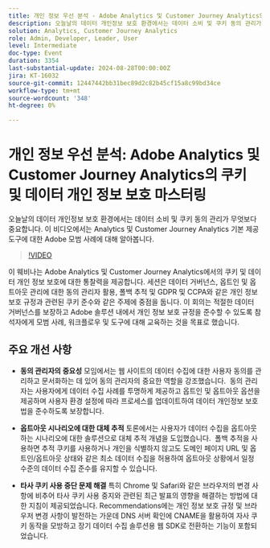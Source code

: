 ```yaml
---
title: 개인 정보 우선 분석 - Adobe Analytics 및 Customer Journey Analytics의 쿠키 및 데이터 개인 정보 보호 마스터링
description: 오늘날의 데이터 개인정보 보호 환경에서는 데이터 소비 및 쿠키 동의 관리가 무엇보다 중요합니다. 이 비디오에서는 Analytics 및 Customer Journey Analytics 기본 제공 도구에 대한 Adobe 모범 사례에 대해 알아봅니다.
solution: Analytics, Customer Journey Analytics
role: Admin, Developer, Leader, User
level: Intermediate
doc-type: Event
duration: 3354
last-substantial-update: 2024-08-28T00:00:00Z
jira: KT-16032
source-git-commit: 12447442bb31bec89d2c82b45cf15a8c99bd34ce
workflow-type: tm+mt
source-wordcount: '348'
ht-degree: 0%

---
```



# 개인 정보 우선 분석: Adobe Analytics 및 Customer Journey Analytics의 쿠키 및 데이터 개인 정보 보호 마스터링

오늘날의 데이터 개인정보 보호 환경에서는 데이터 소비 및 쿠키 동의 관리가 무엇보다 중요합니다. 이 비디오에서는 Analytics 및 Customer Journey Analytics 기본 제공 도구에 대한 Adobe 모범 사례에 대해 알아봅니다.

>[!VIDEO](https://video.tv.adobe.com/v/3432997/?learn=on)

이 웨비나는 Adobe Analytics 및 Customer Journey Analytics에서의 쿠키 및 데이터 개인 정보 보호에 대한 통찰력을 제공합니다. 세션은 데이터 거버넌스, 옵트인 및 옵트아웃 관리에 대한 동의 관리자 활용, 폴백 추적 및 GDPR 및 CCPA와 같은 개인 정보 보호 규정과 관련된 쿠키 준수와 같은 주제에 중점을 둡니다. 이 회의는 적절한 데이터 거버넌스를 보장하고 Adobe 솔루션 내에서 개인 정보 보호 규정을 준수할 수 있도록 참석자에게 모범 사례, 워크플로우 및 도구에 대해 교육하는 것을 목표로 했습니다.

## 주요 개선 사항

* **동의 관리자의 중요성** 모임에서는 웹 사이트의 데이터 수집에 대한 사용자 동의를 관리하고 문서화하는 데 있어 동의 관리자의 중요한 역할을 강조했습니다. &#x200B; 동의 관리자는 사용자에게 데이터 수집 사례를 투명하게 제공하고 옵트인 및 옵트아웃 옵션을 제공하며 사용자 환경 설정에 따라 프로세스를 업데이트하여 데이터 개인정보 보호법을 준수하도록 보장합니다. &#x200B;

* **옵트아웃 시나리오에 대한 대체 추적** 토론에서는 사용자가 데이터 수집을 옵트아웃하는 시나리오에 대한 솔루션으로 대체 추적 개념을 도입했습니다. &#x200B; 폴백 추적을 사용하면 추적 쿠키를 사용하거나 개인을 식별하지 않고도 도메인 페이지 URL 및 옵트인/옵트아웃 상태와 같은 최소 데이터 수집을 허용하여 옵트아웃 상황에서 일정 수준의 데이터 수집 준수를 유지할 수 있습니다. &#x200B;

* **타사 쿠키 사용 중단 문제 해결** 특히 Chrome 및 Safari와 같은 브라우저의 변경 사항에 비추어 타사 쿠키 사용 중지와 관련된 최근 발표의 영향을 해결하는 방법에 대한 지침이 제공되었습니다. Recommendations에는 개인 정보 보호 규정 및 브라우저 변경 사항이 발전하는 가운데 DNS 서버 확인에 CNAME을 활용하여 자사 쿠키 동작을 모방하고 장기 데이터 수집 솔루션용 웹 SDK로 전환하는 기능이 포함되었습니다.